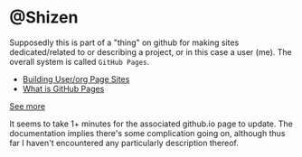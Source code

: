 # @Shizen

Supposedly this is part of a "thing" on github for making sites dedicated/related to or describing a project, or in this case a user (me).  The overall system is called `GitHub Pages`.

- [Building User/org Page Sites](https://help.github.com/articles/user-organization-and-project-pages/)
- [What is GitHub Pages](https://help.github.com/articles/what-is-github-pages/)

[See more](Another.md)

It seems to take 1+ minutes for the associated github.io page to update.  The documentation implies there's some complication going on, although thus far I haven't encountered any particularly description thereof.
